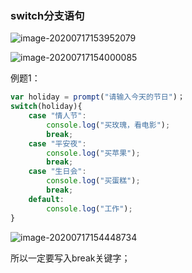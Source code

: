 ### switch分支语句

![image-20200717153952079](C:\Users\l\AppData\Roaming\Typora\typora-user-images\image-20200717153952079.png)

![image-20200717154000085](C:\Users\l\AppData\Roaming\Typora\typora-user-images\image-20200717154000085.png)

例题1：

```JavaScript
var holiday = prompt("请输入今天的节日")；
switch(holiday){
    case "情人节":
        console.log("买玫瑰，看电影");
        break;
    case "平安夜":
        console.log("买苹果");
        break;
    case "生日会":
        console.log("买蛋糕");
        break;
    default:
        console.log("工作");
}
```

![image-20200717154448734](C:\Users\l\AppData\Roaming\Typora\typora-user-images\image-20200717154448734.png)

所以一定要写入break关键字；